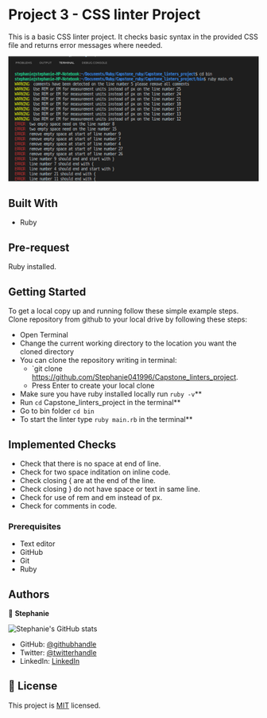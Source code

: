 
# Project 3 - CSS linter Project
This is a basic CSS linter project. It checks basic syntax in the provided CSS file and returns error messages where needed.

![image](./asserts/linter.png)


## Built With
- Ruby

## Pre-request

Ruby installed.


## Getting Started
To get a local copy up and running follow these simple example steps.
Clone repository from github to your local drive by following these steps:
- Open Terminal
- Change the current working directory to the location you want the cloned directory
- You can clone the repository writing in terminal:
  - `git clone  https://github.com/Stephanie041996/Capstone_linters_project.
  - Press Enter to create your local clone
- Make sure you have ruby installed locally run `ruby -v`**
- Run `cd` Capstone_linters_project in the terminal**
- Go to bin folder `cd bin` 
- To start the linter type ```ruby main.rb``` in the terminal**

## Implemented Checks

  - Check that there is no space at end of line.
  - Check for two space inditation on inline code.
  - Check closing { are at the end of the line.
  - Check closing } do not have space or text in same line.
  - Check for use of rem and em instead of px.
  - Check for comments in code.

### Prerequisites
- Text editor
- GitHub
- Git
- Ruby

## Authors

👤 **Stephanie**

![Stephanie's GitHub stats](https://github-readme-stats.vercel.app/api?username=Stephanie041996&count_private=true&theme=dark&show_icons=true)

- GitHub: [@githubhandle](https://github.com/tanzila-abedin)
- Twitter: [@twitterhandle](https://twitter.com/TanzilaAbedin)
- LinkedIn: [LinkedIn](https://www.linkedin.com/in/tanzila-abedin-331440b2/)

## 📝 License

This project is [MIT](LICENSE) licensed.
